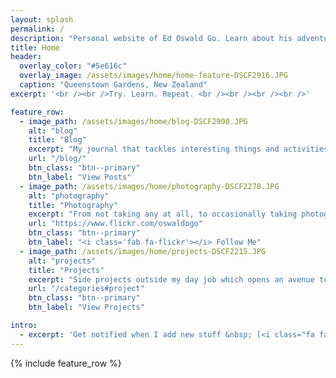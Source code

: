 ```yaml
---
layout: splash
permalink: /
description: "Personal website of Ed Oswald Go. Learn about his adventures in software development, technology, photography, and more!"
title: Home
header:
  overlay_color: "#5e616c"
  overlay_image: /assets/images/home/home-feature-DSCF2916.JPG
  caption: "Queenstown Gardens, New Zealand"
excerpt: '<br /><br />Try. Learn. Repeat. <br /><br /><br /><br />'

feature_row:
  - image_path: /assets/images/home/blog-DSCF2900.JPG
    alt: "blog"
    title: "Blog"
    excerpt: "My journal that tackles interesting things and activities, like technology, computers, gadgets, software development, photography, food, and travel."
    url: "/blog/"
    btn_class: "btn--primary"
    btn_label: "View Posts"
  - image_path: /assets/images/home/photography-DSCF2270.JPG
    alt: "photography"
    title: "Photography"
    excerpt: "From not taking any at all, to occasionally taking photographs. Follow my casual journey in capturing various moments, ranging from ordinary to something amazing."
    url: "https://www.flickr.com/oswaldogo"
    btn_class: "btn--primary"
    btn_label: "<i class='fab fa-flickr'></i> Follow Me"
  - image_path: /assets/images/home/projects-DSCF2215.JPG
    alt: "projects"
    title: "Projects"
    excerpt: "Side projects outside my day job which opens an avenue to learn new things and to try new experiences."
    url: "/categories#project"
    btn_class: "btn--primary"
    btn_label: "View Projects"

intro:
  - excerpt: 'Get notified when I add new stuff &nbsp; [<i class="fa fa-twitter"></i> @oswaldogo](https://twitter.com/oswaldogo){: .btn .btn--twitter}'
---
```


{% include feature_row %}
